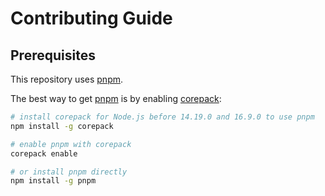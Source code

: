 # Contributing Guide

## Prerequisites

This repository uses [pnpm].

The best way to get [pnpm] is by enabling [corepack]:

```sh
# install corepack for Node.js before 14.19.0 and 16.9.0 to use pnpm
npm install -g corepack

# enable pnpm with corepack
corepack enable

# or install pnpm directly
npm install -g pnpm
```

[pnpm]: https://pnpm.io/
[corepack]: https://nodejs.org/api/corepack.html

